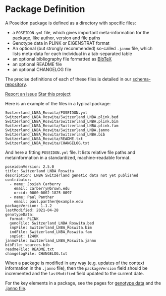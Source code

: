 # Package Definition

A Poseidon package is defined as a directory with specific files:

* a `POSEIDON.yml` file, which gives important meta-information for the package, like author, version and file paths
* Genotype data in PLINK or EIGENSTRAT format
* An optional (but strongly recommended) so-called `.janno` file, which lists meta-data for each individual in a tab-separated table
* an optional bibliography file formatted as [BibTeX](http://www.bibtex.org/)
* an optional README file
* an optional CHANGELOG file

The precise definitions of each of these files is detailed in our [schema-repository](https://github.com/poseidon-framework/poseidon2-schema).

<a class="github-button" href="https://github.com/poseidon-framework/poseidon2-schema/issues" data-icon="octicon-issue-opened" data-show-count="true" aria-label="Issue poseidon-framework/poseidon2-schema on GitHub">Report an issue</a>
<a class="github-button" href="https://github.com/poseidon-framework/poseidon2-schema" data-icon="octicon-star" data-show-count="true" aria-label="Star poseidon-framework/poseidon2-schema on GitHub">Star this project</a>

Here is an example of the files in a typical package:

```
Switzerland_LNBA_Roswita/POSEIDON.yml
Switzerland_LNBA_Roswita/Switzerland_LNBA.plink.bed
Switzerland_LNBA_Roswita/Switzerland_LNBA.plink.bim
Switzerland_LNBA_Roswita/Switzerland_LNBA.plink.fam
Switzerland_LNBA_Roswita/Switzerland_LNBA.janno
Switzerland_LNBA_Roswita/Switzerland_LNBA.bib
Switzerland_LNBA_Roswita/README.txt
Switzerland_LNBA_Roswita/CHANGELOG.txt
```

And here a fitting `POSEIDON.yml` file. It lists relative file paths and metainformation in a standardized, machine-readable format.

```
poseidonVersion: 2.5.0
title: Switzerland_LNBA_Roswita
description: LNBA Switzerland genetic data not yet published
contributor:
  - name: Josiah Carberry
    email: carberry@brown.edu
    orcid: 0000-0002-1825-0097
  - name: Paul Panther
    email: paul.panther@example.edu
packageVersion: 1.1.2
lastModified: 2021-04-28
genotypeData:
  format: PLINK	
  genoFile: Switzerland_LNBA_Roswita.bed
  snpFile: Switzerland_LNBA_Roswita.bim
  indFile: Switzerland_LNBA_Roswita.fam
  snpSet: 1240K
jannoFile: Switzerland_LNBA_Roswita.janno
bibFile: sources.bib
readmeFile: README.txt
changelogFile: CHANGELOG.txt
```

When a package is modified in any way (e.g. updates of the context information in the `.janno` file), then the `packageVersion` field should be incremented and the `lastModified` field updated to the current date.

For the key elements in a package, see the pages for [genotype data](genotype_data) and the [.janno file](janno_details).


